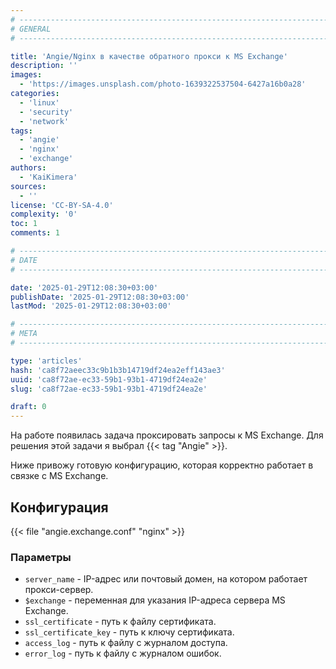 ```yaml
---
# -------------------------------------------------------------------------------------------------------------------- #
# GENERAL
# -------------------------------------------------------------------------------------------------------------------- #

title: 'Angie/Nginx в качестве обратного прокси к MS Exchange'
description: ''
images:
  - 'https://images.unsplash.com/photo-1639322537504-6427a16b0a28'
categories:
  - 'linux'
  - 'security'
  - 'network'
tags:
  - 'angie'
  - 'nginx'
  - 'exchange'
authors:
  - 'KaiKimera'
sources:
  - ''
license: 'CC-BY-SA-4.0'
complexity: '0'
toc: 1
comments: 1

# -------------------------------------------------------------------------------------------------------------------- #
# DATE
# -------------------------------------------------------------------------------------------------------------------- #

date: '2025-01-29T12:08:30+03:00'
publishDate: '2025-01-29T12:08:30+03:00'
lastMod: '2025-01-29T12:08:30+03:00'

# -------------------------------------------------------------------------------------------------------------------- #
# META
# -------------------------------------------------------------------------------------------------------------------- #

type: 'articles'
hash: 'ca8f72aeec33c9b1b3b14719df24ea2eff143ae3'
uuid: 'ca8f72ae-ec33-59b1-93b1-4719df24ea2e'
slug: 'ca8f72ae-ec33-59b1-93b1-4719df24ea2e'

draft: 0
---
```


На работе появилась задача проксировать запросы к MS Exchange. Для решения этой задачи я выбрал {{< tag "Angie" >}}.

<!--more-->

Ниже привожу готовую конфигурацию, которая корректно работает в связке с MS Exchange.

## Конфигурация

{{< file "angie.exchange.conf" "nginx" >}}

### Параметры

- `server_name` - IP-адрес или почтовый домен, на котором работает прокси-сервер.
- `$exchange` - переменная для указания IP-адреса сервера MS Exchange.
- `ssl_certificate` - путь к файлу сертификата.
- `ssl_certificate_key` - путь к ключу сертификата.
- `access_log` - путь к файлу с журналом доступа.
- `error_log` - путь к файлу с журналом ошибок.
